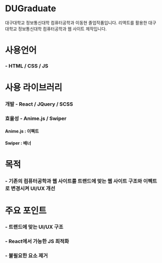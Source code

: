 # DUGraduate
대구대학교 정보통신대학 컴퓨터공학과 이동현 졸업작품입니다.
리액트를 활용한 대구대학교 정보통신대학 컴퓨터공학과 웹 사이트 제작입니다.

# 사용언어
### - HTML / CSS / JS

# 사용 라이브러리
### 개발 - React / JQuery / SCSS
### 효율성 - Anime.js / Swiper
#### Anime.js : 이펙트
#### Swiper : 배너

# 목적
### - 기존의 컴퓨터공학과 웹 사이트를  트랜드에 맞는 웹 사이트 구조와 이펙트로 변경시켜 UI/UX 개선

# 주요 포인트
### - 트랜드에 맞는 UI/UX 구조
### - React에서 가능한 JS 최적화
### - 불필요한 요소 제거
